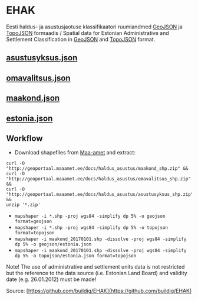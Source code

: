 # EHAK

Eesti haldus- ja asustusjaotuse klassifikaatori ruumiandmed [GeoJSON](http://geojson.org/) ja [TopoJSON](https://github.com/topojson/topojson) formaadis / Spatial data for Estonian Administrative and Settlement Classification in [GeoJSON](http://geojson.org/) and [TopoJSON](https://github.com/topojson/topojson) format.

## [asustusyksus.json](https://github.com/buildig/EHAK/blob/master/topojson/asustusyksus.json)

<script src="https://embed.github.com/view/geojson/buildig/EHAK/master/topojson/asustusyksus.json"></script>

## [omavalitsus.json](https://github.com/buildig/EHAK/blob/master/topojson/omavalitsus.json)

<script src="https://embed.github.com/view/geojson/buildig/EHAK/master/topojson/omavalitsus.json"></script>

## [maakond.json](https://github.com/buildig/EHAK/blob/master/topojson/maakond.json)

<script src="https://embed.github.com/view/geojson/buildig/EHAK/master/topojson/maakond.json"></script>

## [estonia.json](https://github.com/buildig/EHAK/blob/master/topojson/estonia.json)

<script src="https://embed.github.com/view/geojson/buildig/EHAK/master/topojson/estonia.json"></script>

## Workflow

- Download shapefiles from [Maa-amet](http://geoportaal.maaamet.ee/eng/Maps-and-Data/Administrative-and-Settlement-Division-p312.html) and extract:
```
curl -O "http://geoportaal.maaamet.ee/docs/haldus_asustus/maakond_shp.zip" && 
curl -O "http://geoportaal.maaamet.ee/docs/haldus_asustus/omavalitsus_shp.zip" && 
curl -O "http://geoportaal.maaamet.ee/docs/haldus_asustus/asustusyksus_shp.zip" && 
unzip '*.zip'
```

- `mapshaper -i *.shp -proj wgs84 -simplify dp 5% -o geojson format=geojson`
- `mapshaper -i *.shp -proj wgs84 -simplify dp 5% -o topojson format=topojson`
- `mapshaper -i maakond_20170101.shp -dissolve -proj wgs84 -simplify dp 5% -o geojson/estonia.json`
- `mapshaper -i maakond_20170101.shp -dissolve -proj wgs84 -simplify dp 5% -o topojson/estonia.json format=topojson`

Note! The use of administrative and settlement units data is not restricted but the reference to the data source (i.e. Estonian Land Board) and validity date (e.g. 26.01.2012) must be made!

Source: [https://github.com/buildig/EHAK](https://github.com/buildig/EHAK)
